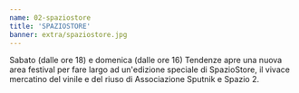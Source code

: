 ```yaml
---
name: 02-spaziostore
title: 'SPAZIOSTORE'
banner: extra/spaziostore.jpg
---
```


Sabato (dalle ore 18) e domenica (dalle ore 16) Tendenze apre una nuova area festival per fare largo ad un'edizione speciale di SpazioStore, il vivace mercatino del vinile e del riuso di Associazione Sputnik e Spazio 2. 